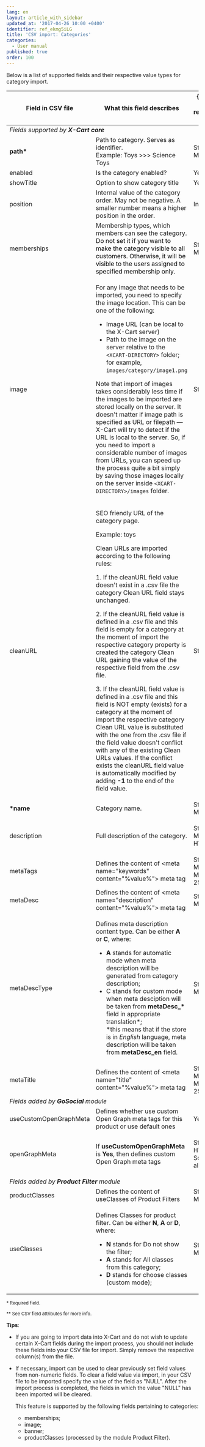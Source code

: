 ```yaml
---
lang: en
layout: article_with_sidebar
updated_at: '2017-04-26 10:00 +0400'
identifier: ref_ekmg5iLG
title: 'CSV import: Categories'
categories:
  - User manual
published: true
order: 100
---
```


Below is a list of supported fields and their respective value types for category import.

<table class="ui celled padded compact small table">
  <thead>
    <tr>
      <th class="confluenceTh">Field in CSV file</th>
      <th colspan="1" class="confluenceTh">What this field describes</th>
      <th colspan="1" class="confluenceTh" markdown="1">{% link 'Value type' ref_2LwMTTTW %}</th>
    </tr>
  </thead>
  <tbody>
    <tr>
      <td colspan="3" class="confluenceTd"><em> Fields supported by <strong>X-Cart core</strong></em>
      </td>
    </tr>
    <tr>
      <td colspan="1" class="confluenceTd"><strong>path*</strong>
      </td>
      <td colspan="1" class="confluenceTd">Path to category. Serves as identifier.
        <br>Example: Toys &gt;&gt;&gt; Science Toys&nbsp;</td>
      <td colspan="1" class="confluenceTd">
        <p>String,
          <br>Max. length: 32</p>
      </td>
    </tr>
    <tr>
      <td colspan="1" class="confluenceTd">enabled</td>
      <td colspan="1" class="confluenceTd">Is the category enabled?</td>
      <td colspan="1" class="confluenceTd">Yes/No</td>
    </tr>
    <tr>
      <td colspan="1" class="confluenceTd">showTitle</td>
      <td colspan="1" class="confluenceTd">Option to show category title</td>
      <td colspan="1" class="confluenceTd">Yes/No</td>
    </tr>
    <tr>
      <td colspan="1" class="confluenceTd">position</td>
      <td colspan="1" class="confluenceTd">Internal value of the category order. May not be negative. A smaller number means a higher position in the order.</td>
      <td colspan="1" class="confluenceTd">Integer</td>
    </tr>
    <tr>
      <td colspan="1" class="confluenceTd">memberships</td>
      <td colspan="1" class="confluenceTd">Membership types, which members can see the category. <span style="color: rgb(0,0,0);">Do not set it if you want to make the category visible to all customers. Otherwise, it will be visible to the users assigned to specified membership only.</span>
      </td>
      <td colspan="1" class="confluenceTd">String,
        <br>Multiple&nbsp;</td>
    </tr>
    <tr>
      <td class="confluenceTd">image</td>
      <td colspan="1" class="confluenceTd">
        <p>For any image that needs to be imported, you need to specify the image location. This can be one of the following:</p>
        <ul>
          <li>Image URL (can be local to the X-Cart server)</li>
          <li>Path to the image on the server relative to the <code>&lt;XCART-DIRECTORY&gt;</code> folder; for example, <code>images/category/image1.png</code></li>
        </ul>
        <p>Note that import of images takes considerably less time if the images to be imported are stored locally on the server. It doesn't matter if image path is specified as URL or filepath — X-Cart will try to detect if the URL is local to the server. So, if you need to import a considerable number of images from URLs, you can speed up the process quite a bit simply by saving those images locally on the server inside <code>&lt;XCART-DIRECTORY&gt;/images</code> folder.</p>
      </td>
      <td class="confluenceTd">String</td>
    </tr>
    <tr>
      <td class="confluenceTd">cleanURL</td>
      <td class="confluenceTd">
        <p>SEO friendly URL of the category page.</p>
        <p>Example: toys</p>
        <p>Clean URLs are imported according to the following rules:</p>
        <p>1. If the cleanURL field value doesn't exist in a .csv file the category Clean URL field stays unchanged.</p>
        <p>2. If the cleanURL field value is defined in a .csv file and this field is empty for a category at the moment of import the respective category property is created the category Clean URL gaining the value of the respective field from the .csv file.</p>
        <p>3. If the cleanURL field value is defined in a .csv file and this field is NOT empty (exists) for a category at the moment of import the respective category Clean URL value is substituted with the one from the .csv file if the field value doesn't conflict with any of the existing Clean URLs values. If the conflict exists the cleanURL field value is automatically modified by adding <strong>-1</strong> to the end of the field value.</p>
      </td>
      <td class="confluenceTd">String</td>
    </tr>
    <tr>
      <td class="confluenceTd"><strong>*name</strong>
      </td>
      <td class="confluenceTd">Category name.</td>
      <td class="confluenceTd">String,
        <br>Multilingual&nbsp;</td>
    </tr>
    <tr>
      <td class="confluenceTd">description</td>
      <td colspan="1" class="confluenceTd">Full description of the category.</td>
      <td colspan="1" class="confluenceTd">
        <p>String,
          <br>Multilingual,
          <br>HTML allowed&nbsp;</p>
      </td>
    </tr>
    <tr>
      <td class="confluenceTd">metaTags</td>
      <td class="confluenceTd"><span>Defines the content of &lt;meta name="keywords" content="%value%"&gt; meta tag</span>
      </td>
      <td class="confluenceTd">String,
        <br>Multilingual,
        <br>Max. length: 255&nbsp;</td>
    </tr>
    <tr>
      <td class="confluenceTd">metaDesc</td>
      <td class="confluenceTd">Defines the content of &lt;meta name="description" content="%value%"&gt; meta tag</td>
      <td class="confluenceTd">String,
        <br>Multilingual&nbsp;</td>
    </tr>
    <tr>
      <td class="confluenceTd">metaDescType</td>
      <td class="confluenceTd">
        <p>Defines meta description content type. Can be either <strong>A </strong>or <strong>C</strong>, where:</p>
        <ul>
          <li><strong>A</strong> stands for automatic mode when meta description will be generated from category description;</li>
          <li>C stands for custom mode when meta desciption will be taken from <strong>metaDesc_* </strong>field in appropriate translation*;
            <br>*this means that if the store is in <em>English</em> language, meta description will be taken from <strong>metaDesc_en</strong> field.</li>
        </ul>
      </td>
      <td class="confluenceTd">String,
        <br>Max. length: 1&nbsp;</td>
    </tr>
    <tr>
      <td class="confluenceTd">metaTitle</td>
      <td class="confluenceTd"><span>Defines the content of &lt;meta name="title" content="%value%"&gt; meta tag</span>
      </td>
      <td class="confluenceTd">String<span>,</span>
        <br><span>Multilingual,</span>
        <br><span>Max. length: 255&nbsp;</span>
      </td>
    </tr>
    <tr>
      <td colspan="3" class="confluenceTd"><em>Fields added by <strong>GoSocial</strong> module</em>
      </td>
    </tr>
    <tr>
      <td class="confluenceTd"><span><span>useCustomOpenGraphMeta</span></span>
      </td>
      <td class="confluenceTd">Defines whether use custom Open Graph meta tags for this product or use default ones</td>
      <td class="confluenceTd">Yes/No</td>
    </tr>
    <tr>
      <td class="confluenceTd"><span>openGraphMeta</span>
      </td>
      <td class="confluenceTd">If <strong><span>useCustomOpenGraphMeta</span></strong> is <strong>Yes</strong>, then defines custom Open Graph meta tags</td>
      <td class="confluenceTd">
        <p>String,
          <br>HTML allowed,
          <br>Scripting allowed&nbsp;</p>
      </td>
    </tr>
    <tr>
      <td colspan="3" class="confluenceTd"><em>Fields added by <strong>Product Filter</strong> module</em>
      </td>
    </tr>
    <tr>
      <td class="confluenceTd">productClasses</td>
      <td class="confluenceTd">Defines the content of useClasses of Product Filters</td>
      <td class="confluenceTd">String,
        <br>Max length: 1&nbsp;</td>
    </tr>
    <tr>
      <td class="confluenceTd">useClasses</td>
      <td class="confluenceTd">
        <p>Defines Classes for product filter. Can be either <strong>N</strong>, <strong>A </strong> or <strong>D</strong>, where:</p>
        <ul>
          <li><strong>N</strong> stands for Do not show the filter;</li>
          <li><strong>A</strong> stands for All classes from this category; </li>
          <li><strong>D</strong> stands for choose classes (custom mode); </li>
        </ul>
      </td>
      <td class="confluenceTd">String,
        <br>Max. length: 1&nbsp;</td>
    </tr>
  </tbody>
</table>

<sub>* Required field.</sub>

<sub markdown="1">** See CSV field attributes for more info.</sub>

**Tips**:

*   If you are going to import data into X-Cart and do not wish to update certain X-Cart fields during the import process, you should not include these fields into your CSV file for import. Simply remove the respective column(s) from the file.

*   If necessary, import can be used to clear previously set field values from non-numeric fields. To clear a field value via import, in your CSV file to be imported specify the value of the field as "NULL". After the import process is completed, the fields in which the value "NULL" has been imported will be cleared. 

    This feature is supported by the following fields pertaining to categories:

    *   memberships;
    *   image;
    *   banner;
    *   productClasses (processed by the module Product Filter).
